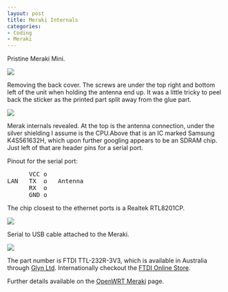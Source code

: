```yaml
---
layout: post
title: Meraki Internals
categories:
- Coding
- Meraki
---
```


Pristine Meraki Mini.

<a href="http://picasaweb.google.co.uk/timmcgil/MerakiInternals/photo#5172528806907627362"><img src="http://lh4.google.co.uk/timmcgil/R8iDi240R2I/AAAAAAAAAU4/74bJ_LEqkEQ/s400/IMG_0724_1.JPG" /></a>

Removing the back cover. The screws are under the top right and bottom left of
the unit when holding the antenna end up. It was a little tricky to peel back
the sticker as the printed part split away from the glue part.

<a href="http://picasaweb.google.co.uk/timmcgil/MerakiInternals/photo#5172529098965403506"><img src="http://lh4.google.co.uk/timmcgil/R8iDz240R3I/AAAAAAAAAVA/v5oTnvMc0ug/s400/IMG_0725_1.JPG" /></a>

Merak internals revealed. At the top is the antenna connection, under the silver
shielding I assume is the CPU.Above that is an IC marked Samsung K4S561632H,
which upon further googling appears to be an SDRAM chip. Just left of that are
header pins for a serial port.

Pinout for the serial port:
<pre>
      VCC o
LAN   TX  o   Antenna
      RX  o
      GND o
</pre>

The chip closest to the ethernet ports is a Realtek RTL8201CP.

<a href="http://picasaweb.google.co.uk/timmcgil/MerakiInternals/photo#5172530258606573490"><img src="http://lh6.google.co.uk/timmcgil/R8iE3W40R7I/AAAAAAAAAXU/HVcPnkM5CS0/s400/IMG_0729_1.JPG" /></a>

Serial to USB cable attached to the Meraki.

<a href="http://picasaweb.google.co.uk/timmcgil/MerakiInternals/photo#5172528519144818514"><img src="http://lh5.google.co.uk/timmcgil/R8iDSG40R1I/AAAAAAAAAUw/2XZ-vOp0igY/s400/IMG_0730_1.JPG" /></a>

The part number is FTDI TTL-232R-3V3, which is available in Australia through [Glyn Ltd](http://www.glyn.co.nz/index.htm).
Internationally checkout the
[FTDI Online Store](http://apple.clickandbuild.com/cnb/shop/ftdichip?op=catalogue-products-null&amp;prodCategoryID=47&amp;title=Cables%253A+TTL-232R).

Further details available on the
[OpenWRT Meraki](http://wiki.openwrt.org/OpenWrtDocs/Hardware/Meraki/Mini)
page.
